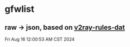 # gfwlist
## raw -> json, based on [v2ray-rules-dat](https://github.com/Loyalsoldier/v2ray-rules-dat)
Fri Aug 16 12:00:53 AM CST 2024


